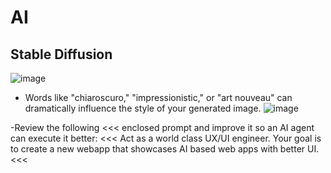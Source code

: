# AI

## Stable Diffusion
![image](https://github.com/user-attachments/assets/4b8305dd-676a-4988-af06-aa2e8857c5c1)

- Words like "chiaroscuro," "impressionistic," or "art nouveau" can dramatically influence the style of your generated image.
![image](https://github.com/user-attachments/assets/1b5a30eb-3ffb-46c1-976d-16fe799bd940)

-Review the following <<< enclosed prompt and improve it so an AI agent can execute it better:
<<<
Act as a world class UX/UI engineer. Your goal is to create a new webapp that showcases AI based web apps with better UI.
<<<
